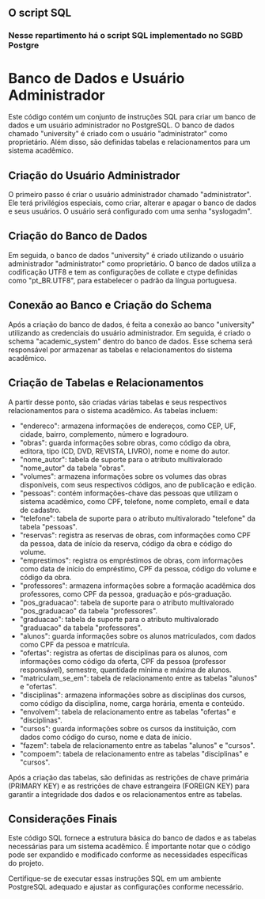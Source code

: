 ## O script SQL 
### Nesse repartimento há o script SQL implementado no SGBD Postgre

# Banco de Dados e Usuário Administrador

Este código contém um conjunto de instruções SQL para criar um banco de dados e um usuário administrador no PostgreSQL. O banco de dados chamado "university" é criado com o usuário "administrator" como proprietário. Além disso, são definidas tabelas e relacionamentos para um sistema acadêmico.  

## Criação do Usuário Administrador

O primeiro passo é criar o usuário administrador chamado "administrator". Ele terá privilégios especiais, como criar, alterar e apagar o banco de dados e seus usuários. O usuário será configurado com uma senha "syslogadm".  

## Criação do Banco de Dados

Em seguida, o banco de dados "university" é criado utilizando o usuário administrador "administrator" como proprietário. O banco de dados utiliza a codificação UTF8 e tem as configurações de collate e ctype definidas como "pt_BR.UTF8", para estabelecer o padrão da língua portuguesa.  
## Conexão ao Banco e Criação do Schema

Após a criação do banco de dados, é feita a conexão ao banco "university" utilizando as credenciais do usuário administrador. Em seguida, é criado o schema "academic_system" dentro do banco de dados. Esse schema será responsável por armazenar as tabelas e relacionamentos do sistema acadêmico.  
## Criação de Tabelas e Relacionamentos

A partir desse ponto, são criadas várias tabelas e seus respectivos relacionamentos para o sistema acadêmico. As tabelas incluem:

   - "endereco": armazena informações de endereços, como CEP, UF, cidade, bairro, complemento, número e logradouro.
   - "obras": guarda informações sobre obras, como código da obra, editora, tipo (CD, DVD, REVISTA, LIVRO), nome e nome do autor.
   - "nome_autor": tabela de suporte para o atributo multivalorado "nome_autor" da tabela "obras".
   - "volumes": armazena informações sobre os volumes das obras disponíveis, com seus respectivos códigos, ano de publicação e edição.
   - "pessoas": contém informações-chave das pessoas que utilizam o sistema acadêmico, como CPF, telefone, nome completo, email e data de cadastro.
   - "telefone": tabela de suporte para o atributo multivalorado "telefone" da tabela "pessoas".
   - "reservas": registra as reservas de obras, com informações como CPF da pessoa, data de início da reserva, código da obra e código do volume.
   - "emprestimos": registra os empréstimos de obras, com informações como data de início do empréstimo, CPF da pessoa, código do volume e código da obra.
   - "professores": armazena informações sobre a formação acadêmica dos professores, como CPF da pessoa, graduação e pós-graduação.
   - "pos_graduacao": tabela de suporte para o atributo multivalorado "pos_graduacao" da tabela "professores".
   - "graduacao": tabela de suporte para o atributo multivalorado "graduacao" da tabela "professores".
   - "alunos": guarda informações sobre os alunos matriculados, com dados como CPF da pessoa e matrícula.
   - "ofertas": registra as ofertas de disciplinas para os alunos, com informações como código da oferta, CPF da pessoa (professor responsável), semestre, quantidade mínima e máxima de alunos.
   - "matriculam_se_em": tabela de relacionamento entre as tabelas "alunos" e "ofertas".
   - "disciplinas": armazena informações sobre as disciplinas dos cursos, como código da disciplina, nome, carga horária, ementa e conteúdo.
   - "envolvem": tabela de relacionamento entre as tabelas "ofertas" e "disciplinas".
   - "cursos": guarda informações sobre os cursos da instituição, com dados como código do curso, nome e data de início.
   - "fazem": tabela de relacionamento entre as tabelas "alunos" e "cursos".
   - "compoem": tabela de relacionamento entre as tabelas "disciplinas" e "cursos".

Após a criação das tabelas, são definidas as restrições de chave primária (PRIMARY KEY) e as restrições de chave estrangeira (FOREIGN KEY) para garantir a integridade dos dados e os relacionamentos entre as tabelas.  
## Considerações Finais

Este código SQL fornece a estrutura básica do banco de dados e as tabelas necessárias para um sistema acadêmico. É importante notar que o código pode ser expandido e modificado conforme as necessidades específicas do projeto.

Certifique-se de executar essas instruções SQL em um ambiente PostgreSQL adequado e ajustar as configurações conforme necessário.
